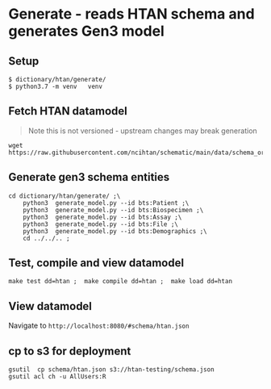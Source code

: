 # Generate - reads HTAN schema and generates Gen3 model


## Setup

```
$ dictionary/htan/generate/
$ python3.7 -m venv   venv
```

## Fetch HTAN datamodel 

> Note this is not versioned - upstream changes may break generation

```
wget https://raw.githubusercontent.com/ncihtan/schematic/main/data/schema_org_schemas/HTAN.jsonld

```

## Generate gen3 schema entities

```
cd dictionary/htan/generate/ ;\
    python3  generate_model.py --id bts:Patient ;\
    python3  generate_model.py --id bts:Biospecimen ;\
    python3  generate_model.py --id bts:Assay ;\
    python3  generate_model.py --id bts:File ;\
    python3  generate_model.py --id bts:Demographics ;\
    cd ../../.. ;
```

## Test, compile and view datamodel
```
make test dd=htan ;  make compile dd=htan ;  make load dd=htan
```

## View datamodel

Navigate to `http://localhost:8080/#schema/htan.json`

## cp to s3 for deployment

```
gsutil  cp schema/htan.json s3://htan-testing/schema.json
gsutil acl ch -u AllUsers:R 

```